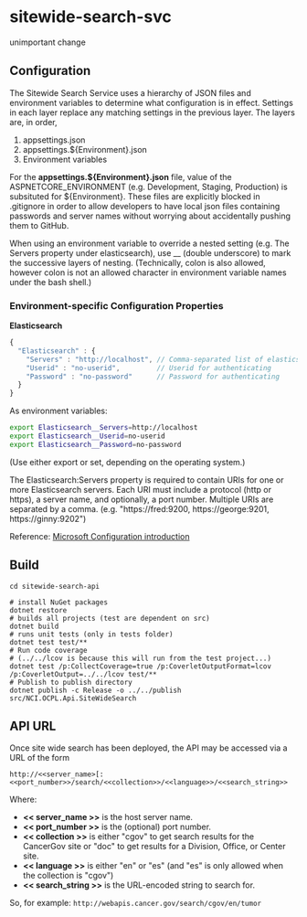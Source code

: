 # sitewide-search-svc

unimportant change

## Configuration

The Sitewide Search Service uses a hierarchy of JSON files and environment variables to determine what configuration is
in effect. Settings in each layer replace any matching settings in the previous layer.  The layers are, in order,

1. appsettings.json
1. appsettings.${Environment}.json
1. Environment variables

For the **appsettings.${Environment}.json** file, value of the ASPNETCORE_ENVIRONMENT (e.g. Development, Staging, Production) is subsituted
for ${Environment}. These files are explicitly blocked in .gitignore in order to allow developers to have local json files containing passwords
and server names without worrying about accidentally pushing them to GitHub.

When using an environment variable to override a nested setting (e.g. The Servers property under elasticsearch), use __ (double underscore) to
mark the successive layers of nesting. (Technically, colon is also allowed, however colon is not an allowed character in environment variable
names under the bash shell.)

### Environment-specific Configuration Properties

**Elasticsearch**
```javascript
{
  "Elasticsearch" : {
    "Servers" : "http://localhost", // Comma-separated list of elasticsearch servers
    "Userid" : "no-userid",         // Userid for authenticating 
    "Password" : "no-password"      // Password for authenticating      
  }
}
```
As environment variables:
```bash
export Elasticsearch__Servers=http://localhost
export Elasticsearch__Userid=no-userid
export Elasticsearch__Password=no-password
```
(Use either export or set, depending on the operating system.)

The Elasticsearch:Servers property is required to contain URIs for one or more Elasticsearch servers.
Each URI must include a protocol (http or https), a server name, and optionally, a port number.
Multiple URIs are separated by a comma.  (e.g. "https://fred:9200, https://george:9201, https://ginny:9202")



Reference: [Microsoft Configuration introduction](https://docs.microsoft.com/en-us/aspnet/core/fundamentals/configuration)

## Build
```
cd sitewide-search-api

# install NuGet packages
dotnet restore
# builds all projects (test are dependent on src)
dotnet build
# runs unit tests (only in tests folder)
dotnet test test/**
# Run code coverage 
# (../../lcov is because this will run from the test project...)
dotnet test /p:CollectCoverage=true /p:CoverletOutputFormat=lcov /p:CoverletOutput=../../lcov test/**
# Publish to publish directory
dotnet publish -c Release -o ../../publish src/NCI.OCPL.Api.SiteWideSearch
```


## API URL
Once site wide search has been deployed, the API may be accessed via a URL of the form

```
http://<<server_name>[:<<port_number>>/search/<<collection>>/<<language>>/<<search_string>>
```

Where:
* **<< server_name >>** is the host server name.
* **<< port_number >>** is the (optional) port number.
* **<< collection >>** is either "cgov" to get search results for the CancerGov site or "doc" to get results for a Division, Office, or Center site.
* **<< language >>** is either "en" or "es"  (and "es" is only allowed when the collection is "cgov")
* **<< search_string >>** is the URL-encoded string to search for.

So, for example:
```http://webapis.cancer.gov/search/cgov/en/tumor```
